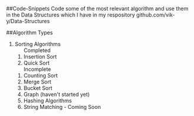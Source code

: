 ##Code-Snippets
Code some of the most relevant algorithm and use them in the Data Structures which I have in my respository
github.com/vik-y/Data-Structures


##Algorithm Types
<ol>

<li>Sorting Algorithms
	<ol>
	Completed
	<li>Insertion Sort</li>
	<li>Quick Sort</li>
	</ol>
	<ol>
	Incomplete
	<li>Counting Sort</li>
	<li>Merge Sort</li>
	<li>Bucket Sort</li>
</li>

<li>Graph (haven't started yet)</li>
<li>Hashing Algorithms </li>
<li>String Matching - Coming Soon </li>

</ol>

